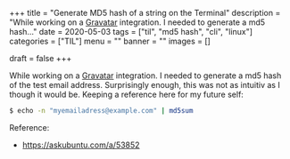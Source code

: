 +++
title = "Generate MD5 hash of a string on the Terminal"
description = "While working on a [Gravatar](https://en.gravatar.com/) integration. I needed to generate a md5 hash…"
date = 2020-05-03
tags = ["til", "md5 hash", "cli", "linux"]
categories = ["TIL"]
menu = ""
banner = ""
images = []

draft = false
+++

While working on a [Gravatar](https://en.gravatar.com/) integration. I needed
to generate a md5 hash of the test email address. Surprisingly enough, this was
not as intuitiv as I though it would be. Keeping a reference here for my future
self:

```sh
$ echo -n "myemailadress@example.com" | md5sum
```

Reference:
- https://askubuntu.com/a/53852

[modeline]: # ( vim: set  tw=120 spell spl=en: )
